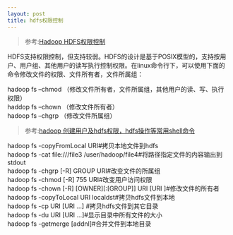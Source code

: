 ```yaml
---
layout: post
title: hdfs权限控制
---
```


>参考:[Hadoop HDFS权限控制](http://jbm3072.iteye.com/blog/1048489)

HDFS支持权限控制，但支持较弱。HDFS的设计是基于POSIX模型的，支持按用户、用户组、其他用户的读写执行控制权限。在linux命令行下，可以使用下面的命令修改文件的权限、文件所有者，文件所属组： 

hadoop fs –chmod （修改文件所有者，文件所属组，其他用户的读、写、执行权限） 
<br>
haddop fs –chown  （修改文件所有者） 
<br>
hadoop fs –chgrp   （修改文件所属组）

>参考:[hadoop 创建用户及hdfs权限，hdfs操作等常用shell命令](http://blog.csdn.net/larrylgq/article/details/7580488)

hadoop fs -copyFromLocal <localsrc> URI#拷贝本地文件到hdfs
<br>
hadoop fs -cat file:///file3 /user/hadoop/file4#将路径指定文件的内容输出到stdout
<br>
hadoop fs -chgrp [-R] GROUP URI#改变文件的所属组
<br>
hadoop fs -chmod [-R] 755 URI#改变用户访问权限
<br>
hadoop fs -chown [-R] [OWNER][:[GROUP]] URI [URI ]#修改文件的所有者
<br>
hadoop fs -copyToLocal URI localdst#拷贝hdfs文件到本地
<br>
hadoop fs -cp URI [URI …] <dest>#拷贝hdfs文件到其它目录
<br>
hadoop fs -du URI [URI …]#显示目录中所有文件的大小
<br>
hadoop fs -getmerge <src> <localdst> [addnl]#合并文件到本地目录



